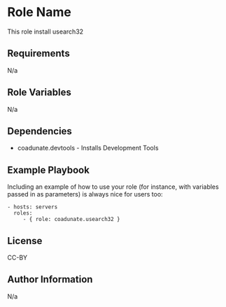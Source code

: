 Role Name
=========

This role install usearch32

Requirements
------------

N/a

Role Variables
--------------

N/a

Dependencies
------------

 - coadunate.devtools - Installs Development Tools

Example Playbook
----------------

Including an example of how to use your role (for instance, with variables passed in as parameters) is always nice for users too:

    - hosts: servers
      roles:
         - { role: coadunate.usearch32 }

License
-------

CC-BY

Author Information
------------------

N/a
